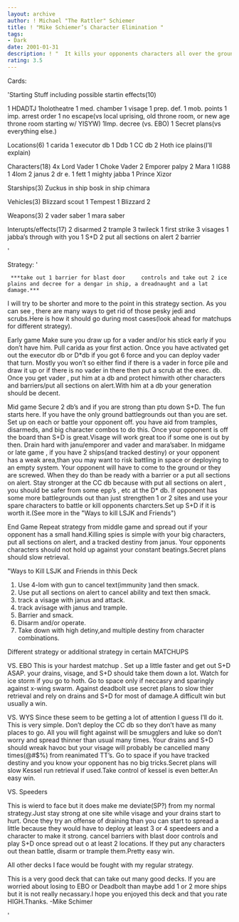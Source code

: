 ```yaml
---
layout: archive
author: ! Michael "The Rattler" Schiemer
title: ! "Mike Schiemer’s Character Elimination "
tags:
- Dark
date: 2001-01-31
description: ! "  It kills your opponents characters all over the ground with a variety of ways and then sets up visage and S+D."
rating: 3.5
---
```

Cards: 

'Starting Stuff including possible startin effects(10)

1 HDADTJ
1holotheatre
1 med. chamber
1 visage
1 prep. def.
1 mob. points
1 imp. arrest order
1 no escape(vs local uprising, old throne room, or new age throne room starting w/ YISYW)
1Imp. decree (vs. EBO)
1 Secret plans(vs everything else.)

Locations(6)
1 carida
1 executor db
1 Ddb
1 CC db
2 Hoth ice plains(I’ll explain)

Characters(18)
4x Lord Vader
1 Choke Vader
2 Emporer palpy
2 Mara
1 IG88
1 4lom
2 janus
2 dr e.
1 fett
1 mighty jabba
1 Prince Xizor

Starships(3)
Zuckus in ship
bosk in ship
chimara

Vehicles(3)
Blizzard scout 1
Tempest 1
Blizzard 2

Weapons(3)
2 vader saber
1 mara saber

Interupts/effects(17)
2 disarmed
2 trample
3 twileck
1 first strike
3 visages
1 jabba’s through with you
1 S+D
2 put all sections on alert
2 barrier


'

Strategy: '

	 ***take out 1 barrier for blast door	  controls and take out 2 ice plains and decree for a dengar in ship, a dreadnaught and a lat damage.***
   I will try to be shorter and more to the point in this strategy section. As you can see , there are many ways to get rid of those pesky jedi and scrubs.Here is how it should go during most cases(look ahead for matchups for different strategy).

Early game
Make sure you draw up for a vader and/or his stick early if you don’t have him. Pull carida as your first action. Once you have activated get out the executor db or D*db if you got 6 force and you can deploy vader that turn. Mostly you won’t so either find if there is a vader in force pile and draw it up or if there is no vader in there then put a scrub at the exec. db. Once you get vader , put him at a db and protect himwith other characters and barriers/put all sections on alert.With him at a db your generation should be decent.

Mid game
Secure 2 db’s and if you are strong than ptu down S+D. The fun starts here. If you have the only ground battlegrounds out than you are set. Set up on each or battle your opponent off. you have aid from tramples, disarmeds, and big character combos to do this. Once your opponent is off the board than S+D is great.Visage will work great too if some one is out by then. Drain hard with janu/emporer and vader and mara’saber.
      In midgame or late game , if you have 2 ships(and tracked destiny) or your opponent has a weak area,than you may want to risk battling in space or deploying to an empty system. Your opponent will have to come to the ground or they are screwed. When they do than be ready with a barrier or a put all sections on alert. Stay stronger at the CC db because with put all sections on alert , you should be safer from some epp’s , etc at the D* db. If opponent has some more battlegrounds out than just strengthen 1 or 2 sites and use your spare characters to battle or kill opponents charcters.Set up S+D if it is worth it.(See more in the "Ways to kill LSJK and Friends")

End Game
Repeat strategy from middle game and spread out if your opponent has a small hand.Killing spies is simple with your big characters, put all sections on alert, and a tracked destiny from janus. Your opponents characters should not hold up against your constant beatings.Secret plans should slow retrieval.

"Ways to Kill LSJK and Friends in thhis Deck

1. Use 4-lom with gun to cancel text(immunity )and then smack.
2. Use put all sections on alert to cancel ability and text then smack.
3. track a visage with janus and attack.
4. track avisage with janus and trample.
5. Barrier and smack.
6. Disarm and/or operate.
7. Take down with high detiny,and multiple destiny from character combinations.

Different strategy or additional strategy in certain MATCHUPS

VS. EBO
This is your hardest matchup . Set up a little faster and get out S+D ASAP. your drains, visage, and S+D should take them down a lot. Watch for ice storm if you go to hoth. Go to space only if neccasry and sparingly against x-wing swarm. Against deadbolt use secret plans to slow thier retrieval and rely on drains and S+D for most of damage.A difficult win but usually a win.

VS. WYS
Since these seem to be getting a lot of attention I guess I’ll do it. This is very simple. Don’t deploy the CC db so they don’t have as many places to go. All you will fight against will be smugglers and luke so don’t worry and spread thinner than usual many times. Your drains and S+D should wreak havoc but your visage will probably be cancelled many times(@#$%) from reanimated TT’s. Go to space if you have tracked destiny and you know your opponent has no big tricks.Secret plans will slow Kessel run retrieval if used.Take control of kessel is even better.An easy win.

VS. Speeders

This is wierd to face but it does make me deviate(SP?) from my normal strategy.Just stay strong at one site while visage and your drains start to hurt. Once they try an offense of draining than you can start to spread a little because they would have to deploy at least 3 or 4 speedeers and a character to make it strong. cancel barriers with blast door controls and play S+D once spread out o at least 2 locations. If they put any characters out thean battle, disarm or trample them.Pretty easy win.

All other decks I face would be fought with my regular strategy.

   This is a very good deck that can take out many good decks. If you are worried about  losing to EBO or Deadbolt than maybe add 1 or 2 more ships but it is not really necassary.I hope you enjoyed this deck and that you rate HIGH.Thanks.
-Mike Schimer

'